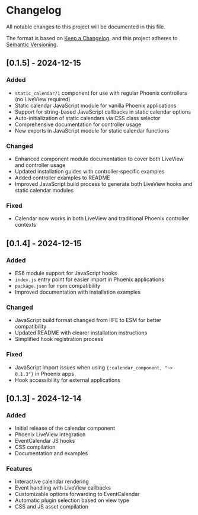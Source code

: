 # Changelog

All notable changes to this project will be documented in this file.

The format is based on [Keep a Changelog](https://keepachangelog.com/en/1.0.0/),
and this project adheres to [Semantic Versioning](https://semver.org/spec/v2.0.0.html).

## [0.1.5] - 2024-12-15

### Added
- `static_calendar/1` component for use with regular Phoenix controllers (no LiveView required)
- Static calendar JavaScript module for vanilla Phoenix applications
- Support for string-based JavaScript callbacks in static calendar options
- Auto-initialization of static calendars via CSS class selector
- Comprehensive documentation for controller usage
- New exports in JavaScript module for static calendar functions

### Changed
- Enhanced component module documentation to cover both LiveView and controller usage
- Updated installation guides with controller-specific examples
- Added controller examples to README
- Improved JavaScript build process to generate both LiveView hooks and static calendar modules

### Fixed
- Calendar now works in both LiveView and traditional Phoenix controller contexts

## [0.1.4] - 2024-12-15

### Added
- ES6 module support for JavaScript hooks
- `index.js` entry point for easier import in Phoenix applications
- `package.json` for npm compatibility
- Improved documentation with installation examples

### Changed
- JavaScript build format changed from IIFE to ESM for better compatibility
- Updated README with clearer installation instructions
- Simplified hook registration process

### Fixed
- JavaScript import issues when using `{:calendar_component, "~> 0.1.3"}` in Phoenix apps
- Hook accessibility for external applications

## [0.1.3] - 2024-12-14

### Added
- Initial release of the calendar component
- Phoenix LiveView integration
- EventCalendar JS hooks
- CSS compilation
- Documentation and examples

### Features
- Interactive calendar rendering
- Event handling with LiveView callbacks
- Customizable options forwarding to EventCalendar
- Automatic plugin selection based on view type
- CSS and JS asset compilation
